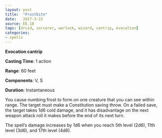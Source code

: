 ```yaml
---
layout: post
title:  "Frostbite"
date:   2017-3-22
source: EE.18
tags: [druid, sorcerer, warlock, wizard, cantrip, evocation]
categories:
- spells
---
```


**Evocation cantrip**

**Casting Time**: 1 action

**Range**: 60 feet

**Components**: V, S

**Duration**: Instantaneous

You cause numbing frost to form on one creature that you can see within range. The target must make a Constitution saving throw. On a failed save, the target takes 1d6 cold damage, and it has disadvantage on the next weapon attack roll it makes before the end of its next turn.

The spell’s damage increases by 1d6 when you reach 5th level (2d6), 11th level (3d6), and 17th level (4d6).
